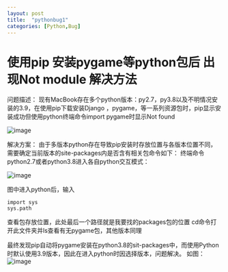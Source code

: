 ```yaml
---
layout: post
title:  "pythonbug1"
categories: [Python,Bug]
---
```


# 使用pip 安装pygame等python包后 出现Not module 解决方法

问题描述：
现有MacBook存在多个python版本：py2.7，py3.8以及不明情况安装的3.9，在使用pip下载安装Django ，pygame，等一系列资源包时，pip显示安装成功但使用python终端命令import pygame时显示Not found

![image](https://user-images.githubusercontent.com/59772387/151178590-e5676e24-3b10-4bfe-96a5-514cff098f4d.png)


解决方案：
由于多版本python存在导致pip安装时存放位置与各版本位置不同，需要确定当前版本的site-packages内是否含有相关包命令如下：
终端命令python2.7或者python3.8进入各自python交互模式：

![image](https://user-images.githubusercontent.com/59772387/151178726-e9b117dd-b3c3-4362-a653-2af1d1c46bcd.png)


图中进入python后，输入
```
import sys
sys.path
```
查看包存放位置，此处最后一个路径就是我要找的packages包的位置
cd命令打开此文件夹并ls查看有无pygame包，其他版本同理

最终发现pip自动将pygame安装在python3.8的sit-packages中，而使用Python时默认使用3.9版本，因此在进入python时因选择版本，问题解决。
如图：
![image](https://user-images.githubusercontent.com/59772387/151178791-d780e5c8-86b2-4bcc-860e-00199527ec81.png)
